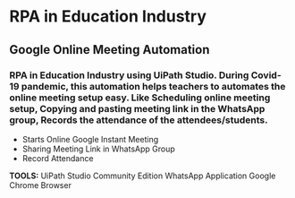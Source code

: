 # RPA in Education Industry
## Google Online Meeting Automation

### RPA in Education Industry using UiPath Studio. During Covid-19 pandemic, this automation helps teachers to automates the online meeting setup easy. Like Scheduling online meeting setup, Copying and pasting meeting link in the WhatsApp group, Records the attendance of the attendees/students.

* Starts Online Google Instant Meeting
* Sharing Meeting Link in WhatsApp Group
* Record Attendance

**TOOLS:**
UiPath Studio Community Edition
WhatsApp Application
Google Chrome Browser
